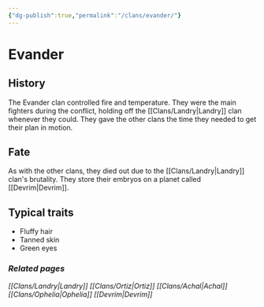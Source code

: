 ```yaml
---
{"dg-publish":true,"permalink":"/clans/evander/"}
---
```


# Evander
## History
The Evander clan controlled fire and temperature. They were the main fighters during the conflict, holding off the [[Clans/Landry\|Landry]] clan whenever they could. They gave the other clans the time they needed to get their plan in motion.
## Fate
As with the other clans, they died out due to the [[Clans/Landry\|Landry]] clan's brutality. They store their embryos on a planet called [[Devrim\|Devrim]].
## Typical traits
- Fluffy hair
- Tanned skin
- Green eyes
### *Related pages*
*[[Clans/Landry\|Landry]]*
*[[Clans/Ortiz\|Ortiz]]*
*[[Clans/Achal\|Achal]]*
*[[Clans/Ophelia\|Ophelia]]*
*[[Devrim\|Devrim]]*